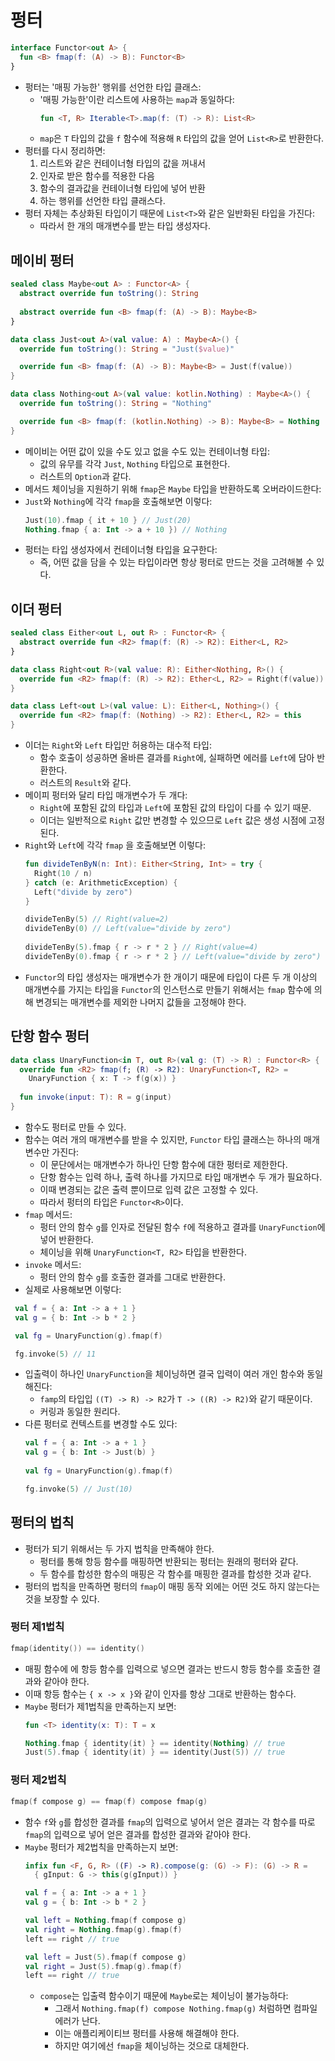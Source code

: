 # 펑터

```kotlin
interface Functor<out A> {
  fun <B> fmap(f: (A) -> B): Functor<B>
}
```

* 펑터는 '매핑 가능한' 행위를 선언한 타입 클래스:
  * '매핑 가능한'이란 리스트에 사용하는 `map`과 동일하다:
    ```kotlin
    fun <T, R> Iterable<T>.map(f: (T) -> R): List<R>
    ```
  * `map`은 `T` 타입의 값을 `f` 함수에 적용해 `R` 타입의 값을 얻어 `List<R>`로 반환한다.
* 펑터를 다시 정리하면:
  1. 리스트와 같은 컨테이너형 타입의 값을 꺼내서
  2. 인자로 받은 함수를 적용한 다음
  3. 함수의 결과값을 컨테이너형 타입에 넣어 반환
  4. 하는 행위를 선언한 타입 클래스다.
* 펑터 자체는 추상화된 타입이기 때문에 `List<T>`와 같은 일반화된 타입을 가진다:
  * 따라서 한 개의 매개변수를 받는 타입 생성자다.

## 메이비 펑터

```kotlin
sealed class Maybe<out A> : Functor<A> {
  abstract override fun toString(): String
  
  abstract override fun <B> fmap(f: (A) -> B): Maybe<B>
}
```
```kotlin
data class Just<out A>(val value: A) : Maybe<A>() {
  override fun toString(): String = "Just($value)"

  override fun <B> fmap(f: (A) -> B): Maybe<B> = Just(f(value))
}
```
```kotlin
data class Nothing<out A>(val value: kotlin.Nothing) : Maybe<A>() {
  override fun toString(): String = "Nothing"

  override fun <B> fmap(f: (kotlin.Nothing) -> B): Maybe<B> = Nothing
}
```

* 메이비는 어떤 값이 있을 수도 있고 없을 수도 있는 컨테이너형 타입:
  * 값의 유무를 각각 `Just`, `Nothing` 타입으로 표현한다.
  * 러스트의 `Option`과 같다.
* 메서드 체이닝을 지원하기 위해 `fmap`은 `Maybe` 타입을 반환하도록 오버라이드한다:
* `Just`와 `Nothing`에 각각 `fmap`을 호출해보면 이렇다:
  ```kotlin
  Just(10).fmap { it + 10 } // Just(20)
  Nothing.fmap { a: Int -> a + 10 }) // Nothing
  ```
* 펑터는 타입 생성자에서 컨테이너형 타입을 요구한다:
  * 즉, 어떤 값을 담을 수 있는 타입이라면 항상 펑터로 만드는 것을 고려해볼 수 있다.

## 이더 펑터

```kotlin
sealed class Either<out L, out R> : Functor<R> {
  abstract override fun <R2> fmap(f: (R) -> R2): Either<L, R2>
}
```
```kotlin
data class Right<out R>(val value: R): Either<Nothing, R>() {
  override fun <R2> fmap(f: (R) -> R2): Ether<L, R2> = Right(f(value))
}
```
```kotlin
data class Left<out L>(val value: L): Either<L, Nothing>() {
  override fun <R2> fmap(f: (Nothing) -> R2): Ether<L, R2> = this
}
```

* 이더는 `Right`와 `Left` 타입만 허용하는 대수적 타입:
  * 함수 호출이 성공하면 올바른 결과를 `Right`에, 실패하면 에러를 `Left`에 담아 반환한다.
  * 러스트의 `Result`와 같다.
* 메이피 펑터와 달리 타입 매개변수가 두 개다:
  * `Right`에 포함된 값의 타입과 `Left`에 포함된 값의 타입이 다를 수 있기 때문.
  * 이더는 일반적으로 `Right` 값만 변경할 수 있으므로 `Left` 값은 생성 시점에 고정된다.
* `Right`와 `Left`에 각각 `fmap` 을 호출해보면 이렇다:
  ```kotlin
  fun divideTenByN(n: Int): Either<String, Int> = try {
    Right(10 / n)
  } catch (e: ArithmeticException) {
    Left("divide by zero")
  }

  divideTenBy(5) // Right(value=2)
  divideTenBy(0) // Left(value="divide by zero")
 
  divideTenBy(5).fmap { r -> r * 2 } // Right(value=4)
  divideTenBy(0).fmap { r -> r * 2 } // Left(value="divide by zero")
  ```
* `Functor`의 타입 생성자는 매개변수가 한 개이기 때문에 타입이 다른 두 개 이상의 매개변수를 가지는 타입을 `Functor`의 인스턴스로 만들기 위해서는 `fmap` 함수에 의해 변경되는 매개변수를 제외한 나머지 값들을 고정해야 한다.

## 단항 함수 펑터

```kotlin
data class UnaryFunction<in T, out R>(val g: (T) -> R) : Functor<R> {
  override fun <R2> fmap(f; (R) -> R2): UnaryFunction<T, R2> =
    UnaryFunction { x: T -> f(g(x)) }
    
  fun invoke(input: T): R = g(input)
}
```

* 함수도 펑터로 만들 수 있다.
* 함수는 여러 개의 매개변수를 받을 수 있지만, `Functor` 타입 클래스는 하나의 매개변수만 가진다:
  * 이 문단에서는 매개변수가 하나인 단항 함수에 대한 펑터로 제한한다.
  * 단항 함수는 입력 하나, 출력 하나를 가지므로 타입 매개변수 두 개가 필요하다.
  * 이때 변경되는 값은 출력 뿐이므로 입력 값은 고정할 수 있다.
  * 따라서 펑터의 타입은 `Functor<R>`이다.
* `fmap` 메서드:
  * 펑터 안의 함수 `g`를 인자로 전달된 함수 `f`에 적용하고 결과를 `UnaryFunction`에 넣어 반환한다.
  * 체이닝을 위해 `UnaryFunction<T, R2>` 타입을 반환한다.
* `invoke` 메서드:
  * 펑터 안의 함수 `g`를 호출한 결과를 그대로 반환한다.
* 실제로 사용해보면 이렇다:
 ```kotlin
  val f = { a: Int -> a + 1 }
  val g = { b: Int -> b * 2 }

  val fg = UnaryFunction(g).fmap(f)

  fg.invoke(5) // 11
 ```
* 입출력이 하나인 `UnaryFunction`을 체이닝하면 결국 입력이 여러 개인 함수와 동일해진다:
  * `famp`의 타입입 `((T) -> R) -> R2`가 `T -> ((R) -> R2)`와 같기 때문이다.
  * 커링과 동일한 원리다.
* 다른 펑터로 컨텍스트를 변경할 수도 있다:
  ```kotlin
  val f = { a: Int -> a + 1 }
  val g = { b: Int -> Just(b) } 
 
  val fg = UnaryFunction(g).fmap(f)

  fg.invoke(5) // Just(10)
  ```

## 펑터의 법칙

* 펑터가 되기 위해서는 두 가지 법칙을 만족해야 한다.
  * 펑터를 통해 항등 함수를 매핑하면 반환되는 펑터는 원래의 펑터와 같다.
  * 두 함수를 합성한 함수의 매핑은 각 함수를 매핑한 결과를 합성한 것과 같다.
* 펑터의 법칙을 만족하면 펑터의 `fmap`이 매핑 동작 외에는 어떤 것도 하지 않는다는 것을 보장할 수 있다.

### 펑터 제1법칙

```kotlin
fmap(identity()) == identity()
```

* 매핑 함수에 에 항등 함수를 입력으로 넣으면 결과는 반드시 항등 함수를 호출한 결과와 같아야 한다.
* 이때 항등 함수는 `{ x -> x }`와 같이 인자를 항상 그대로 반환하는 함수다.
* `Maybe` 펑터가 제1법칙을 만족하는지 보면:
  ```kotlin
  fun <T> identity(x: T): T = x
  ```
  ```kotlin
  Nothing.fmap { identity(it) } == identity(Nothing) // true
  Just(5).fmap { identity(it) } == identity(Just(5)) // true
  ```

### 펑터 제2법칙

```kotlin
fmap(f compose g) == fmap(f) compose fmap(g)
```

* 함수 `f`와 `g`를 합성한 결과를 `fmap`의 입력으로 넣어서 얻은 결과는 각 함수를 따로 `fmap`의 입력으로 넣어 얻은 결과를 합성한 결과와 같아야 한다.
* `Maybe` 펑터가 제2법칙을 만족하는지 보면:
  ```kotlin
  infix fun <F, G, R> ((F) -> R).compose(g: (G) -> F): (G) -> R =
    { gInput: G -> this(g(gInput)) }
  ```
  ```kotlin
  val f = { a: Int -> a + 1 }
  val g = { b: Int -> b * 2 }
  ```
  ```kotlin
  val left = Nothing.fmap(f compose g)
  val right = Nothing.fmap(g).fmap(f)
  left == right // true
  ```
  ```kotlin
  val left = Just(5).fmap(f compose g)
  val right = Just(5).fmap(g).fmap(f)
  left == right // true
  ``` 
  * `compose`는 입출력 함수이기 때문에 `Maybe`로는 체이닝이 불가능하다:
    * 그래서 `Nothing.fmap(f) compose Nothing.fmap(g)` 처럼하면 컴파일 에러가 난다.
    * 이는 애플리케이티브 펑터를 사용해 해결해야 한다.
    * 하지만 여기에선 `fmap`을 체이닝하는 것으로 대체한다.

